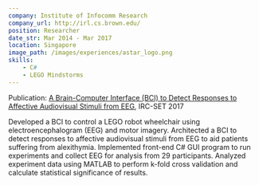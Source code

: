 ```yaml
---
company: Institute of Infocomm Research
company_url: http://irl.cs.brown.edu/
position: Researcher
date_str: Mar 2014 - Mar 2017
location: Singapore
image_path: /images/experiences/astar_logo.png
skills: 
    - C#
    - LEGO Mindstorms
---
```

Publication: [A Brain-Computer Interface (BCI) to Detect Responses to Affective Audiovisual Stimuli from EEG](http://ircset.org/anand/2017papers/IRC-SET_2017_paper_S6-2.pdf), IRC-SET 2017

Developed a BCI to control a LEGO robot wheelchair using electroencephalogram (EEG) and motor imagery. Architected a BCI to detect responses to affective audiovisual stimuli from EEG to aid patients suffering from alexithymia. Implemented front-end C# GUI program to run experiments and collect EEG for analysis from 29 participants. Analyzed experiment data using MATLAB to perform k-fold cross validation and calculate statistical significance of results.